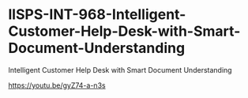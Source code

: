 # llSPS-INT-968-Intelligent-Customer-Help-Desk-with-Smart-Document-Understanding
Intelligent Customer Help Desk with Smart Document Understanding


https://youtu.be/gyZ74-a-n3s
